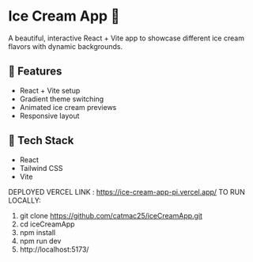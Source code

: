 # Ice Cream App 🍦

A beautiful, interactive React + Vite app to showcase different ice cream flavors with dynamic backgrounds.

## 🚀 Features

- React + Vite setup
- Gradient theme switching
- Animated ice cream previews
- Responsive layout

## 🧪 Tech Stack

- React
- Tailwind CSS
- Vite

DEPLOYED VERCEL LINK : https://ice-cream-app-pi.vercel.app/
TO RUN LOCALLY:
1) git clone https://github.com/catmac25/iceCreamApp.git
2) cd iceCreamApp
3) npm install
4) npm run dev
5) http://localhost:5173/
